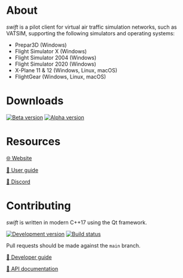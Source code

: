 <!--
 SPDX-FileCopyrightText: Copyright (C) swift Project Community / Contributors
 SPDX-License-Identifier: GPL-3.0-or-later OR LicenseRef-swift-pilot-client-1
-->

About
=====

_swift_ is a pilot client for virtual air traffic simulation networks,
such as VATSIM, supporting the following simulators and operating systems:

- Prepar3D (Windows)
- Flight Simulator X (Windows)
- Flight Simulator 2004 (Windows)
- Flight Simulator 2020 (Windows)
- X-Plane 11 & 12 (Windows, Linux, macOS)
- FlightGear (Windows, Linux, macOS)

Downloads
=========

[![Beta version](https://img.shields.io/github/v/release/swift-project/pilotclient?color=blue&label=beta)][1]
[![Alpha version](https://img.shields.io/github/v/release/swift-project/pilotclient?include_prereleases&label=alpha)][2]

[1]: https://github.com/swift-project/pilotclient/releases/latest
[2]: https://github.com/swift-project/pilotclient/releases

Resources
=========

[:globe_with_meridians: Website](https://swift-project.org/)

[:green_book: User guide](https://swift-project.org/documentation/)

[:wave: Discord](https://discord.gg/R7Atd9A)

Contributing
============

_swift_ is written in modern C++17 using the Qt framework.

[![Development version](https://img.shields.io/badge/version-0.15-blue)](.)
[![Build status](https://img.shields.io/github/actions/workflow/status/swift-project/pilotclient/build.yml?branch=main)][3]

[3]: https://github.com/swift-project/pilotclient/actions

Pull requests should be made against the `main` branch.

[:blue_book: Developer guide](https://github.com/swift-project/pilotclient/wiki)

[:orange_book: API documentation](https://apidocs.swift-project.org/)
